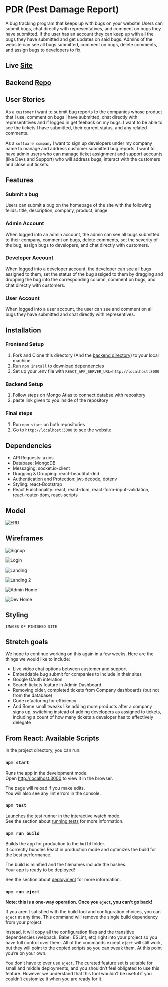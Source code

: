 # PDR (Pest Damage Report)

A bug tracking program that keeps up with bugs on your website! Users can submit bugs, chat directly with representatives, and comment on bugs they have submitted. if the user has an account they can keep up with all the bugs they have submitted and get updates on said bugs. Admins of the website can see all bugs submitted, comment on bugs, delete comments, and assign bugs to developers to fix.

## Live [Site](https://pestdamagereport.herokuapp.com/)

## Backend [Repo](https://github.com/sschneeberg/pdr-backend)

## User Stories

As a `customer` i want to submit bug reports to the companies whose product that I use, comment on bugs i have submitted, chat directly with representitives and if logged in get feeback on my bugs. I want to be able to see the tickets I have submitted, their current status, and any related comments.

As a `software company` I want to sign up developers under my company name to manage and address customer submitted bug reports. I want to have admin users who can manage ticket assignment and support accounts (like Devs and Support) who will address bugs, interact with the customers and close out tickets.

## Features

### Submit a bug

Users can submit a bug on the homepage of the site with the following feilds: title, description, company, product, image.

### Admin Account

When logged into an admin account, the admin can see all bugs submitted to their company, comment on bugs, delete comments, set the severity of the bug, assign bugs to developers, and chat directly with customers.

### Developer Account

When logged into a developer account, the developer can see all bugs assigned to them, set the status of the bug assiged to them by dragging and dropping the bug into the corresponding column, comment on bugs, and chat directly with customers.

### User Account

When logged into a user account, the user can see and comment on all bugs they have submitted and chat directly with representives.

## Installation

### Frontend Setup

1. Fork and Clone this directory (And the [backend directory](https://github.com/sschneeberg/pdr-backend)) to your local machine
2. Run `npm install` to download dependencies
3. Set up your .env file with `REACT_APP_SERVER_URL=http://localhost:8000`

### Backend Setup

1. Follow steps on Mongo Atlas to connect databse with repository
2. paste link given to you inside of the repository

### Final steps

1. Run `npm start` on both repositories
2. Go to `http://localhost:3000` to see the website

## Dependencies

-   API Requests: axios
-   Database: MongoDB
-   Messaging: socket.io-client
-   Dragging & Dropping: react-beautiful-dnd
-   Authentication and Protection: jwt-decode, dotenv
-   Styling: react-Bootstrap
-   React Functionality: react, react-dom, react-form-input-validation, react-router-dom, react-scripts

## Model

![ERD](erd.png)

## Wireframes

![Signup](signup.png)

![Login](login.png)

![Landing](Landing.png)

![Landing 2](landingoption2.png)

![Admin Home](adminhome.png)

![Dev Home](devhome.png)

## Styling

`IMAGES OF FINISHED SITE`

## Stretch goals

We hope to continue working on this again in a few weeks. Here are the things we would like to include:

-   Live video chat options between customer and support
-   Embeddable bug submit for companies to include in their sites
-   Google OAuth interation
-   Search tickets feature in Admin Dashboard
-   Removing older, completed tickets from Company dashboards (but not from the database)
-   Code refactoring for efficiency
-   And Some small tweaks like adding more products after a company signs up, switching instead of adding developers as assigned to tickets, including a count of how many tickets a developer has to effectively delegate

## From React: Available Scripts

In the project directory, you can run:

### `npm start`

Runs the app in the development mode.\
Open [http://localhost:3000](http://localhost:3000) to view it in the browser.

The page will reload if you make edits.\
You will also see any lint errors in the console.

### `npm test`

Launches the test runner in the interactive watch mode.\
See the section about [running tests](https://facebook.github.io/create-react-app/docs/running-tests) for more information.

### `npm run build`

Builds the app for production to the `build` folder.\
It correctly bundles React in production mode and optimizes the build for the best performance.

The build is minified and the filenames include the hashes.\
Your app is ready to be deployed!

See the section about [deployment](https://facebook.github.io/create-react-app/docs/deployment) for more information.

### `npm run eject`

**Note: this is a one-way operation. Once you `eject`, you can’t go back!**

If you aren’t satisfied with the build tool and configuration choices, you can `eject` at any time. This command will remove the single build dependency from your project.

Instead, it will copy all the configuration files and the transitive dependencies (webpack, Babel, ESLint, etc) right into your project so you have full control over them. All of the commands except `eject` will still work, but they will point to the copied scripts so you can tweak them. At this point you’re on your own.

You don’t have to ever use `eject`. The curated feature set is suitable for small and middle deployments, and you shouldn’t feel obligated to use this feature. However we understand that this tool wouldn’t be useful if you couldn’t customize it when you are ready for it.
